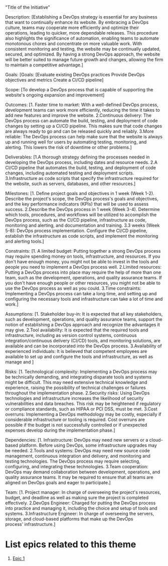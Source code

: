 "Title of the Initiative"

Description: [Establishing a DevOps strategy is essential for any business that want to continually enhance its website. By embracing a DevOps culture, teams may cooperate more efficiently and optimize their operations, leading to quicker, more dependable releases. This procedure also highlights the significance of automation, enabling teams to automate monotonous chores and concentrate on more valuable work. With consistent monitoring and testing, the website may be continually updated, secured, and optimized. By having a strong DevOps approach, the website will be better suited to manage future growth and changes, allowing the firm to maintain a competitive advantage.]

Goals: [Goals: [Evaluate existing DevOps practices
Provide DevOps objectives and metrics
Create a CI/CD pipeline]

Scope: [To develop a DevOps process that is capable of supporting the website's ongoing expansion and improvement]

Outcomes: [1. Faster time to market: With a well-defined DevOps process, development teams can work more efficiently, reducing the time it takes to add new features and improve the website.
2.Continuous delivery: The DevOps process can automate the build, testing, and deployment of code changes by setting up a CI/CD pipeline. This makes sure that code changes are always ready to go and can be released quickly and reliably.
3.More reliable: The DevOps process can help make sure that the website is always up and running well for users by automating testing, monitoring, and alerting. This lowers the risk of downtime or other problems.]

Deliverables: [1.A thorough strategy defining the processes needed in developing the DevOps process, including dates and resource needs.
2.A CI/CD pipeline that automates the build, testing, and deployment of code changes, including automated testing and deployment scripts.
3.Infrastructure as code scripts that specify the infrastructure required for the website, such as servers, databases, and other resources.]

Milestones: [1. Define project goals and objectives in 1 week (Week 1-2). Describe the project's scope, the DevOps process's goals and objectives, and the key performance indicators (KPIs) that will be used to assess success.
2.Describe the DevOps process in 1 week (Week 3-4). Determine which tools, procedures, and workflows will be utilized to accomplish the DevOps process, such as the CI/CD pipeline, infrastructure as code, monitoring and alerting, and documentation and training.
3.3 weeks (Week 5-8): DevOps process implementation. Configure the CI/CD pipeline, establish the infrastructure as code scripts, and implement the monitoring and alerting tools.]

Constraints: [1. A limited budget: Putting together a strong DevOps process may require spending money on tools, infrastructure, and resources. If you don't have enough money, you might not be able to invest in the tools and people you need to implement a DevOps process well.
2.Limited resources: Putting a DevOps process into place may require the help of more than one team, such as the development, operations, and quality assurance teams. If you don't have enough people or other resources, you might not be able to use the DevOps process as well as you could.
3.Time constraints: Implementing a DevOps process can take a long time, and setting up and configuring the necessary tools and infrastructure can take a lot of time and work.]

Assumptions: [1. Stakeholder buy-in: It is expected that all key stakeholders, such as development, operations, and quality assurance teams, support the notion of establishing a DevOps approach and recognize the advantages it may give.
2.Tool availability: It is expected that the required tools and infrastructure, including as version control systems, continuous integration/continuous delivery (CI/CD) tools, and monitoring solutions, are available and can be incorporated into the DevOps process. 
3.Availability of experienced individuals: It is believed that competent employees are available to set up and configure the tools and infrastructure, as well as manage and ]

Risks: [1. Technological complexity: Implementing a DevOps process may be technically demanding, and integrating disparate tools and systems might be difficult. This may need extensive technical knowledge and experience, raising the possibility of technical challenges or failures throughout the implementation phase.
2.Security risks: Using DevOps technologies and infrastructure increases the likelihood of security vulnerabilities and data breaches. This risk may be heightened if regulatory or compliance standards, such as HIPAA or PCI DSS, must be met.
3.Cost overruns: Implementing a DevOps methodology may be costly, especially if considerable infrastructure or tooling is required. Cost overruns are possible if the budget is not successfully controlled or if unexpected expenses develop during the implementation phase.]

Dependencies: [1. Infrastructure: DevOps may need new servers or a cloud-based platform. Before using DevOps, some infrastructure upgrades may be needed.
2.Tools and systems: DevOps may need new source code management, continuous integration and delivery, and monitoring and testing technologies. The DevOps process may require selecting, configuring, and integrating these technologies.
3.Team cooperation: DevOps may demand collaboration between development, operations, and quality assurance teams. It may be required to ensure that all teams are aligned on DevOps goals and eager to participate.]

Team: [1. Project manager: In charge of overseeing the project's resources, budget, and deadline as well as making sure the project is completed effectively.
2.DevOps Engineer: Charged for putting the DevOps process into practice and managing it, including the choice and setup of tools and systems.
3.Infrastructure Engineer: In charge of overseeing the servers, storage, and cloud-based platforms that make up the DevOps process' infrastructure.]

# List epics related to this theme
1. [Epic 1](documentation/templates/theme/initiatives/epics/epic_template.md)
